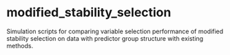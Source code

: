 # modified_stability_selection
Simulation scripts for comparing variable selection performance of modified stability selection on data with predictor group structure with existing methods.
